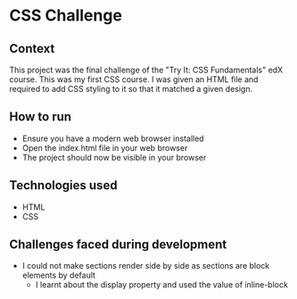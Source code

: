 # CSS Challenge
## Context
This project was the final challenge of the "Try It: CSS Fundamentals" edX course. This was my first CSS course. I was given an HTML file and required to add CSS styling to it so that it matched a given design.
## How to run
* Ensure you have a modern web browser installed
* Open the index.html file in your web browser
* The project should now be visible in your browser
## Technologies used
* HTML
* CSS
## Challenges faced during development
* I could not make sections render side by side as sections are block elements by default
  * I learnt about the display property and used the value of inline-block
